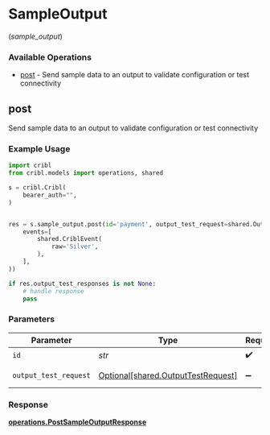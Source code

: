 # SampleOutput
(*sample_output*)

### Available Operations

* [post](#post) - Send sample data to an output to validate configuration or test connectivity

## post

Send sample data to an output to validate configuration or test connectivity

### Example Usage

```python
import cribl
from cribl.models import operations, shared

s = cribl.Cribl(
    bearer_auth="",
)


res = s.sample_output.post(id='payment', output_test_request=shared.OutputTestRequest(
    events=[
        shared.CriblEvent(
            raw='Silver',
        ),
    ],
))

if res.output_test_responses is not None:
    # handle response
    pass
```

### Parameters

| Parameter                                                                      | Type                                                                           | Required                                                                       | Description                                                                    |
| ------------------------------------------------------------------------------ | ------------------------------------------------------------------------------ | ------------------------------------------------------------------------------ | ------------------------------------------------------------------------------ |
| `id`                                                                           | *str*                                                                          | :heavy_check_mark:                                                             | Output Id                                                                      |
| `output_test_request`                                                          | [Optional[shared.OutputTestRequest]](../../models/shared/outputtestrequest.md) | :heavy_minus_sign:                                                             | OutputTestRequest object                                                       |


### Response

**[operations.PostSampleOutputResponse](../../models/operations/postsampleoutputresponse.md)**

